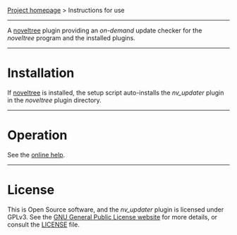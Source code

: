 [Project homepage](https://peter88213.github.io/noveltree_updater) > Instructions for use

--- 

A [noveltree](https://peter88213.github.io/noveltree/) plugin providing an *on-demand* update checker for the *noveltree* program and the installed plugins. 

---

# Installation

If [noveltree](https://peter88213.github.io/noveltree/) is installed, the setup script auto-installs the *nv_updater* plugin in the *noveltree* plugin directory.


---

# Operation

See the [online help](https://peter88213.github.io/noveltree-help/noveltree_updater/).

---

# License

This is Open Source software, and the *nv_updater* plugin is licensed under GPLv3. See the
[GNU General Public License website](https://www.gnu.org/licenses/gpl-3.0.en.html) for more
details, or consult the [LICENSE](https://github.com/peter88213/noveltree_updater/blob/main/LICENSE) file.
